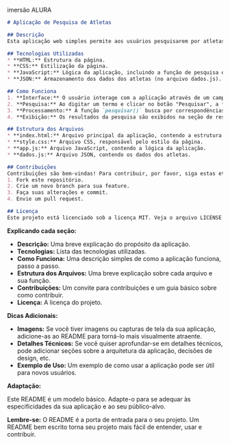 imersão ALURA

```markdown
# Aplicação de Pesquisa de Atletas

## Descrição
Esta aplicação web simples permite aos usuários pesquisarem por atletas ou esportes em uma base de dados. Ao digitar um termo na caixa de pesquisa, os resultados relevantes são exibidos em tempo real.

## Tecnologias Utilizadas
* **HTML:** Estrutura da página.
* **CSS:** Estilização da página.
* **JavaScript:** Lógica da aplicação, incluindo a função de pesquisa e a manipulação do DOM.
* **JSON:** Armazenamento dos dados dos atletas (no arquivo dados.js).

## Como Funciona
1. **Interface:** O usuário interage com a aplicação através de um campo de pesquisa e uma seção para exibir os resultados.
2. **Pesquisa:** Ao digitar um termo e clicar no botão "Pesquisar", a função `pesquisar()` é chamada.
3. **Processamento:** A função `pesquisar()` busca por correspondências entre o termo pesquisado e os títulos, descrições e tags dos atletas armazenados no arquivo `dados.js`.
4. **Exibição:** Os resultados da pesquisa são exibidos na seção de resultados, formatados como divs com título, descrição e link para mais informações.

## Estrutura dos Arquivos
* **index.html:** Arquivo principal da aplicação, contendo a estrutura HTML.
* **style.css:** Arquivo CSS, responsável pelo estilo da página.
* **app.js:** Arquivo JavaScript, contendo a lógica da aplicação.
* **dados.js:** Arquivo JSON, contendo os dados dos atletas.

## Contribuições
Contribuições são bem-vindas! Para contribuir, por favor, siga estas etapas:
1. Fork este repositório.
2. Crie um novo branch para sua feature.
3. Faça suas alterações e commit.
4. Envie um pull request.

## Licença
Este projeto está licenciado sob a licença MIT. Veja o arquivo LICENSE para mais detalhes.
```

**Explicando cada seção:**

* **Descrição:** Uma breve explicação do propósito da aplicação.
* **Tecnologias:** Lista das tecnologias utilizadas.
* **Como Funciona:** Uma descrição simples de como a aplicação funciona, passo a passo.
* **Estrutura dos Arquivos:** Uma breve explicação sobre cada arquivo e sua função.
* **Contribuições:** Um convite para contribuições e um guia básico sobre como contribuir.
* **Licença:** A licença do projeto.

**Dicas Adicionais:**

* **Imagens:** Se você tiver imagens ou capturas de tela da sua aplicação, adicione-as ao README para torná-lo mais visualmente atraente.
* **Detalhes Técnicos:** Se você quiser aprofundar-se em detalhes técnicos, pode adicionar seções sobre a arquitetura da aplicação, decisões de design, etc.
* **Exemplo de Uso:** Um exemplo de como usar a aplicação pode ser útil para novos usuários.

**Adaptação:**

Este README é um modelo básico. Adapte-o para se adequar às especificidades da sua aplicação e ao seu público-alvo.

**Lembre-se:** O README é a porta de entrada para o seu projeto. Um README bem escrito torna seu projeto mais fácil de entender, usar e contribuir.
